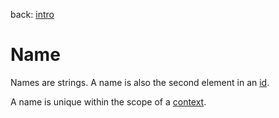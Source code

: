 back: [intro](../intro.md#Basics)

# Name

Names are strings. A name is also the second element in an [id](basics/id.md).

A name is unique within the scope of a [context](basics/context.md).